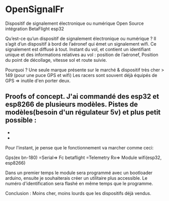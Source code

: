 # OpenSignalFr

Dispositif de signalement électronique ou numérique Open Source intégration BetaFlight esp32


Qu’est-ce qu’un dispositif de signalement électronique ou numérique ?
Il s’agit d’un dispositif à bord de l’aéronef qui émet un signalement wifi. Ce signalement est diffusé à tout.
Instant du vol, et contient un identifiant unique et des informations relatives au vol : position de l’aéronef,
Position du point de décollage, vitesse sol et route suivie.


Pourquoi ?
Une seule marque présente sur le marché &amp; dispositif très cher &gt; 149 (pour une puce GPS et wifi)
Les racers sont souvent déjà équipés de GPS =&gt; inutile d'en porter deux.

Proofs of concept.
J'ai commandé des esp32 et esp8266 de plusieurs modèles.
Pistes de modèles(besoin d'un régulateur 5v) et plus petit possible :
-
-
-

Pour l'instant, je pense que le fonctionnement va marcher comme ceci:

Gps(ex bn-180) =Serial=&gt; Fc betaflight =Telemetry Rx=&gt; Module wifi(esp32, esp8266)

Dans un premier temps le module sera programmé avec un bootloader arduino, ensuite je souhaiterais créer un utilitaire plus accessible.
Le numéro d'identification sera flashé en même temps que le programme.

Conclusion :
Moins cher, moins lourds que les dispositifs déjà vendus.
